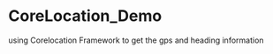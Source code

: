 CoreLocation_Demo
=================

using Corelocation Framework to get the gps and heading information